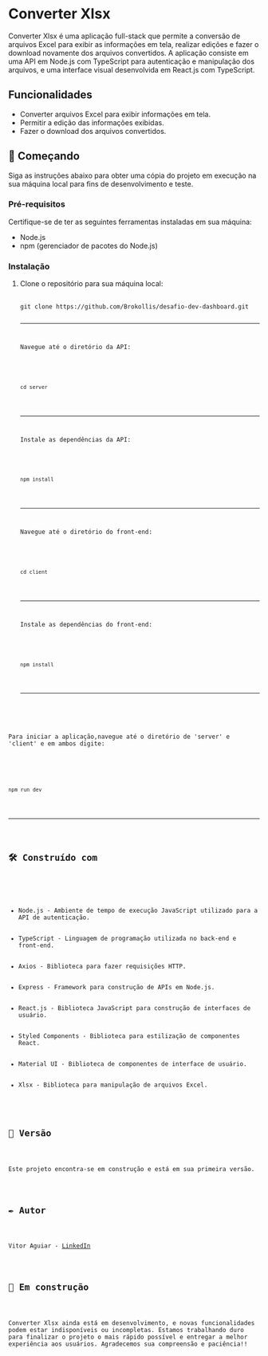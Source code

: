 <h1>Converter Xlsx</h1>

<p>Converter Xlsx é uma aplicação full-stack que permite a conversão de arquivos Excel para exibir as informações em tela, realizar edições e fazer o download novamente dos arquivos convertidos. A aplicação consiste em uma API em Node.js com TypeScript para autenticação e manipulação dos arquivos, e uma interface visual desenvolvida em React.js com TypeScript.</p>

<h2>Funcionalidades</h2>

<ul>
  <li>Converter arquivos Excel para exibir informações em tela.</li>
  <li>Permitir a edição das informações exibidas.</li>
  <li>Fazer o download dos arquivos convertidos.</li>
</ul>

<h2>🚀 Começando</h2>

<p>Siga as instruções abaixo para obter uma cópia do projeto em execução na sua máquina local para fins de desenvolvimento e teste.</p>

<h3>Pré-requisitos</h3>

<p>Certifique-se de ter as seguintes ferramentas instaladas em sua máquina:</p>

<ul>
  <li>Node.js</li>
  <li>npm (gerenciador de pacotes do Node.js)</li>
</ul>

<h3>Instalação</h3>

<ol>
  <li>Clone o repositório para sua máquina local:</li>
  <br>
  <pre><code>git clone https://github.com/Brokollis/desafio-dev-dashboard.git
  <hr>
  <li>Navegue até o diretório da API:</li>
  <br>
  <pre><code>cd server</code></pre>
  <hr>
  <li>Instale as dependências da API:</li>
  <br>
  <pre><code>npm install</code></pre>
  <hr>
  <li>Navegue até o diretório do front-end:</li>
  <br>
  <pre><code>cd client</code></pre>
  <hr>
  <li>Instale as dependências do front-end:</li>
  <br>
  <pre><code>npm install</code></pre>
  <hr>
</ol>

<p>Para iniciar a aplicação,navegue até o diretório de 'server' e 'client' e em ambos digite:</p>
 <br>
  <pre><code>npm run dev</code></pre>
  <hr>

<h2>🛠️ Construído com</h2>

<ul>
  <li>Node.js - Ambiente de tempo de execução JavaScript utilizado para a API de autenticação.</li>
  <li>TypeScript - Linguagem de programação utilizada no back-end e front-end.</li>
  <li>Axios - Biblioteca para fazer requisições HTTP.</li>
  <li>Express - Framework para construção de APIs em Node.js.</li>
  <li>React.js - Biblioteca JavaScript para construção de interfaces de usuário.</li>
  <li>Styled Components - Biblioteca para estilização de componentes React.</li>
  <li>Material UI - Biblioteca de componentes de interface de usuário.</li>
  <li>Xlsx - Biblioteca para manipulação de arquivos Excel.</li>
</ul>

<h2>📌 Versão</h2>

<p>Este projeto encontra-se em construção e está em sua primeira versão.</p>

<h2>✒️ Autor</h2>

<p>Vitor Aguiar - <a href =" https://www.linkedin.com/in/vitor-aguiar-ab3937192">LinkedIn</a></p>

<h2>🚧 Em construção</h2>

<p>Converter Xlsx ainda está em desenvolvimento, e novas funcionalidades podem estar indisponíveis ou incompletas. Estamos trabalhando duro para finalizar o projeto o mais rápido possível e entregar a melhor experiência aos usuários. Agradecemos sua compreensão e paciência!!</p>
